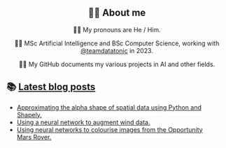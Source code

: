 <div align="center">
  
## 🐱‍💻 About me


🏳️‍🌈 My pronouns are He / Him.

👩‍🎓 MSc Artificial Intelligence and BSc Computer Science, working with [@teamdatatonic](https://github.com/teamdatatonic) in 2023.

👩‍💻 My GitHub documents my various projects in AI and other fields.
  
  </div>

## 📚 [Latest blog posts](https://cutwell.github.io/)
<!-- BLOG-POST-LIST:START -->
- [Approximating the alpha shape of spatial data using Python and Shapely.](http://cutwell.github.io//spatial-data-boundary/)
- [Using a neural network to augment wind data.](http://cutwell.github.io//neural-network-augmentation/)
- [Using neural networks to colourise images from the Opportunity Mars Rover.](http://cutwell.github.io//opportunity-rover-colourised/)
<!-- BLOG-POST-LIST:END -->
